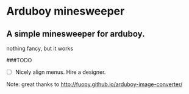 # Arduboy minesweeper

## A simple minesweeper for arduboy.

nothing fancy, but it works

###TODO
- [ ] Nicely align menus. Hire a designer.

Note: great thanks to http://fuopy.github.io/arduboy-image-converter/